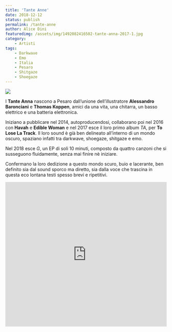 ```yaml
---
title: 'Tante Anne'
date: 2018-12-12
status: publish
permalink: /tante-anne
author: Alice Dini
featuredimg: /assets/img/1492082416502-tante-anna-2017-1.jpg
category:
    - Artisti
tags:
    - Darkwave
    - Emo
    - Italia
    - Pesaro
    - Shitgaze
    - Shoegaze
---
```

![](/assets/img/1492082416502-tante-anna-2017-1.jpg)

I **Tante Anna** nascono a Pesaro dall’unione dell’illustratore **Alessandro Baronciani** e **Thomas Koppen**, amici da una vita, una chitarra, un basso elettrico e una batteria elettronica.

Iniziano a pubblicare nel 2014, autoproducendosi, collaborano poi nel 2016 con **Havah** e **Edible Woman** e nel 2017 esce il loro primo album *TA*, per **To Lose La Track**. Il loro sound è già ben delineato all’interno di un mondo oscuro, spaziano infatti tra darkwave, shoegaze, shitgaze e emo.

Nel 2018 esce *G*, un EP di soli 10 minuti, composto da quattro canzoni che si susseguono fluidamente, senza mai finire nè iniziare.

Confermano la loro dedizione a questo mondo scuro, buio e lacerante, ben definito sia dal sound sporco ma diretto, sia dalla voce che trascina in questa eco lontana testi spesso brevi e ripetitivi.

<iframe frameborder="no" height="450" scrolling="no" src="http://w.soundcloud.com/player/?url=http%3A//api.soundcloud.com/playlists/661512777&color=%230d0a0a&auto_play=false&hide_related=false&show_comments=true&show_user=true&show_reposts=false&show_teaser=true&visual=true" width="100%"></iframe>
